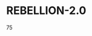 # REBELLION-2.0                                                                                                          

75
